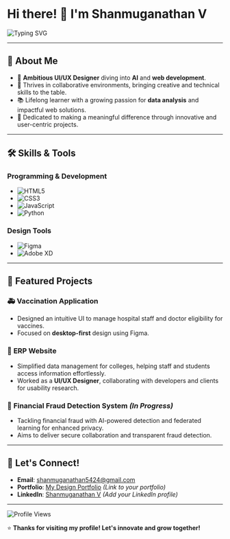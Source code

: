 # Hi there! 👋 I'm **Shanmuganathan V**  
![Typing SVG](https://readme-typing-svg.herokuapp.com?color=008080&lines=Welcome+to+my+GitHub+Profile!;UI/UX+Designer+%7C+AI+and+Web+Development;Passionate+about+Innovative+Designs!)

---

## 🚀 About Me  
- 🎨 **Ambitious UI/UX Designer** diving into **AI** and **web development**.  
- 🤝 Thrives in collaborative environments, bringing creative and technical skills to the table.  
- 📚 Lifelong learner with a growing passion for **data analysis** and impactful web solutions.  
- 🌟 Dedicated to making a meaningful difference through innovative and user-centric projects.

---

## 🛠️ Skills & Tools  

### **Programming & Development**  
- ![HTML5](https://img.shields.io/badge/-HTML5-E34F26?logo=html5&logoColor=white&style=for-the-badge)  
- ![CSS3](https://img.shields.io/badge/-CSS3-%231572B6?logo=css3&logoColor=white&style=for-the-badge)  
- ![JavaScript](https://img.shields.io/badge/-JavaScript-%23F7DF1E?logo=javascript&logoColor=black&style=for-the-badge)  
- ![Python](https://img.shields.io/badge/-Python-%233776AB?logo=python&logoColor=white&style=for-the-badge)  

### **Design Tools**  
- ![Figma](https://img.shields.io/badge/-Figma-%23F24E1E?logo=figma&logoColor=white&style=for-the-badge)  
- ![Adobe XD](https://img.shields.io/badge/-AdobeXD-%23FF61F6?logo=adobe-xd&logoColor=white&style=for-the-badge)  

---

## 🌟 Featured Projects  

### 🚑 **Vaccination Application**  
- Designed an intuitive UI to manage hospital staff and doctor eligibility for vaccines.  
- Focused on **desktop-first** design using Figma.

### 🏫 **ERP Website**  
- Simplified data management for colleges, helping staff and students access information effortlessly.  
- Worked as a **UI/UX Designer**, collaborating with developers and clients for usability research.  

### 🔐 **Financial Fraud Detection System** *(In Progress)*  
- Tackling financial fraud with AI-powered detection and federated learning for enhanced privacy.  
- Aims to deliver secure collaboration and transparent fraud detection.

---

## 📧 Let's Connect!  

- **Email**: [shanmuganathan5424@gmail.com](mailto:shanmuganathan5424@gmail.com)  
- **Portfolio**: [My Design Portfolio](#) *(Link to your portfolio)*  
- **LinkedIn**: [Shanmuganathan V](https://www.linkedin.com) *(Add your LinkedIn profile)*  

---

![Profile Views](https://komarev.com/ghpvc/?username=Shanmuganathan&style=flat-square&color=blue)

⭐ **Thanks for visiting my profile! Let's innovate and grow together!**  
